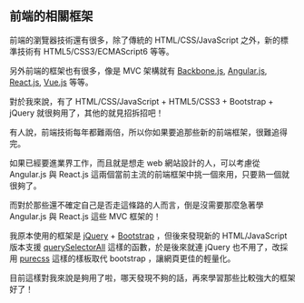 ## 前端的相關框架

前端的瀏覽器技術還有很多，除了傳統的 HTML/CSS/JavaScript 之外，新的標準技術有 HTML5/CSS3/ECMAScript6 等等。

另外前端的框架也有很多，像是 MVC 架構就有 [Backbone.js](http://backbonejs.org/), [Angular.js](https://angularjs.org/), [React.js](https://facebook.github.io/react/), [Vue.js](http://vuejs.org/) 等等。

對於我來說，有了 HTML/CSS/JavaScript + HTML5/CSS3 + Bootstrap + jQuery 就很夠用了，其他的就見招拆招吧！

有人說，前端技術每年都難兩倍，所以你如果要追那些新的前端框架，很難追得完。

如果已經要進業界工作，而且就是想走 web 網站設計的人，可以考慮從 Angular.js 與 React.js 這兩個當前主流的前端框架中挑一個來用，只要熟一個就很夠了。

而對於那些還不確定自己是否走這條路的人而言，倒是沒需要那麼急著學 Angular.js 與 React.js 這些 MVC 框架的！

我原本使用的框架是 [jQuery](https://jquery.com/) + [Bootstrap](http://getbootstrap.com/) ，但後來發現新的 HTML/JavaScript 版本支援 [querySelectorAll](https://developer.mozilla.org/zh-TW/docs/Web/API/Document/querySelectorAll) 這樣的函數，於是後來就連 jQuery 也不用了，改採用 [purecss](https://purecss.io/) 這樣的樣板取代 bootstrap ，讓網頁更佳的輕量化。

目前這樣對我來說是夠用了啦，哪天發現不夠的話，再來學習那些比較強大的框架好了！

